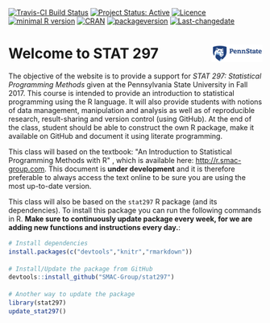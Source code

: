
<!-- README.md is generated from README.Rmd. Please edit that file -->
[![Travis-CI Build Status](https://travis-ci.org/SMAC-Group/stat297.svg?branch=master)](https://travis-ci.org/SMAC-Group/stat297) [![Project Status: Active](http://www.repostatus.org/badges/latest/active.svg)](http://www.repostatus.org/#active) [![Licence](https://img.shields.io/badge/licence-CC%20BY--NC--SA%204.0-blue.svg)](https://www.gnu.org/licenses/gpl-3.0.en.html) [![minimal R version](https://img.shields.io/badge/R%3E%3D-3.4.0-6666ff.svg)](https://cran.r-project.org/) [![CRAN](http://www.r-pkg.org/badges/version/stat297)](https://cran.r-project.org/package=stat297) [![packageversion](https://img.shields.io/badge/Package%20version-0.1.0-orange.svg?style=flat-square)](commits/develop) [![Last-changedate](https://img.shields.io/badge/last%20change-2017--11--12-yellowgreen.svg)](/commits/master)

Welcome to STAT 297 <a href="https://smac-group.com/"><img src="man/figures/psu2.png" align="right" style="width: 20%; height: 20%"/></a>
=========================================================================================================================================

The objective of the website is to provide a support for *STAT 297: Statistical Programming Methods* given at the Pennsylvania State University in Fall 2017. This course is intended to provide an introduction to statistical programming using the R language. It will also provide students with notions of data management, manipulation and analysis as well as of reproducible research, result-sharing and version control (using GitHub). At the end of the class, student should be able to construct the own R package, make it available on GitHub and document it using literate programming.

This class will based on the textbook: "An Introduction to Statistical Programming Methods with R" , which is available here: <http://r.smac-group.com>. This document is **under development** and it is therefore preferable to always access the text online to be sure you are using the most up-to-date version.

This class will also be based on the `stat297` R package (and its dependencies). To install this package you can run the following commands in R. **Make sure to continuously update package every week, for we are adding new functions and instructions every day.**:

``` r
# Install dependencies
install.packages(c("devtools","knitr","rmarkdown"))

# Install/Update the package from GitHub
devtools::install_github("SMAC-Group/stat297")

# Another way to update the package
library(stat297)
update_stat297()
```
